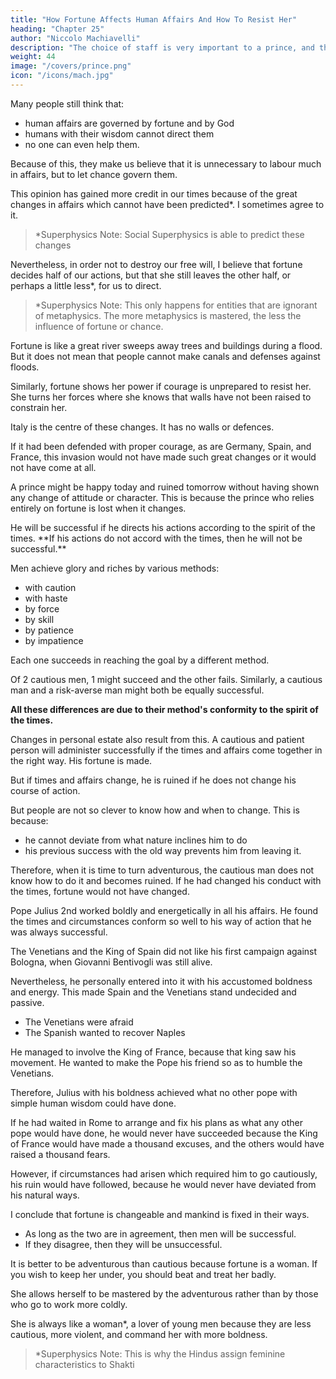 ```yaml
---
title: "How Fortune Affects Human Affairs And How To Resist Her"
heading: "Chapter 25"
author: "Niccolo Machiavelli"
description: "The choice of staff is very important to a prince, and they are good or not according to the discrimination of the prince"
weight: 44
image: "/covers/prince.png"
icon: "/icons/mach.jpg"
---
```




<!-- ## Chapter 25=  -->

Many people still think that:
- human affairs are governed by fortune and by God
- humans with their wisdom cannot direct them
- no one can even help them.

Because of this, they make us believe that it is unnecessary to labour much in affairs, but to let chance govern them. 

This opinion has gained more credit in our times because of the great changes in affairs which cannot have been predicted*. I sometimes agree to it. 


> *Superphysics Note: Social Superphysics is able to predict these changes


Nevertheless, in order not to destroy our free will, I believe that fortune decides half of our actions, but that she still leaves the other half, or perhaps a little less*, for us to direct.


> *Superphysics Note: This only happens for entities that are ignorant of metaphysics. The more metaphysics is mastered, the less the influence of fortune or chance. 


Fortune is like a great river sweeps away trees and buildings during a flood. <!-- , bearing away the soil from place to place. Everything flies before it, all yield to its violence, without being able in any way to resist it. -->  But it <!--  although its nature is like that, it --> does not mean that <!--  follow therefore that --> people cannot make <!-- , when the weather becomes fine, should not make --> canals and defenses against floods. <!-- preparations, both with canals and defences, so that in the future the rising waters are directed away, and their force is not so unrestrained and dangerous. --> 

Similarly, fortune shows her power if courage is unprepared to resist her. She turns her forces where she knows that walls have not been raised to constrain her.

Italy is the centre of these changes. It has <!--  and which has given them their strength, you will see it to be an open country without --> no walls <!-- and without any --> or defences. 

If it had been defended with proper courage, as are Germany, Spain, and France, this invasion would not have made such great changes or it would not have come at all. 

<!-- And this I consider enough to say concerning resistance to
fortune in general. -->
<!-- But confining myself more to the particular,  -->

A prince might be happy today and ruined tomorrow without having shown any change of attitude or character. This is because <!--  causes that have already been discussed at length, namely, that --> the prince who relies entirely on fortune is lost when it changes.

<!-- I also believe that --> He will be successful if he directs his actions according to the spirit of the times. **If his actions do not accord with the times, then he will not be successful.** 

Men achieve glory and riches by various methods:
- with caution
- with haste
- by force
- by skill
- by patience
- by impatience

Each one succeeds in reaching the goal by a different method.

Of 2 cautious men, 1 might succeed and the other fails. Similarly, a cautious man and a risk-averse man might both be equally successful. 

**All these differences are due to their method's conformity to the spirit of the times.**

<!-- This allows:
- 2 men working differently bring about the same effect
- 2 working similarly causing one to succe, one attains his object and the other does not. -->

Changes in personal estate also result from this. A cautious and patient person will administer successfully if the times and affairs come together in the right way. His fortune is made. 

But if times and affairs change, he is ruined if he does not change his course of action. 

But people are not so clever to know how and when to change. This is because:
- he cannot deviate from what nature inclines him to do
- his previous success with the old way prevents him from leaving it. 

Therefore, when it is time to turn adventurous, the cautious man does not know how to do it and becomes ruined. If he had changed his conduct with the times, fortune would not have changed.

Pope Julius 2nd worked boldly and energetically in all his affairs. He found the times and circumstances conform so well to his way of action that he was always successful. 

The Venetians and the King of Spain did not like his first campaign against Bologna, when Giovanni Bentivogli was still alive. <!--  , and he had the campaign still under discussion with the King of France. -->

Nevertheless, he personally entered into it with his accustomed boldness and energy. This made Spain and the Venetians stand undecided and passive.
- The Venetians were afraid
- The Spanish wanted to recover Naples

He managed to involve the King of France, because that king saw his movement. He wanted to make the Pope his friend so as to humble the Venetians.

Therefore, Julius with his boldness achieved what no other pope with simple human wisdom could have done.

If he had waited in Rome to arrange and fix his plans as what any other pope would have done, he would never have succeeded because the King of France would have made a thousand excuses, and the others would have raised a thousand fears.

<!-- I will leave his other actions alone, as they were all similar, and they all succeeded, because the shortness of his life did not let him experience the contrary.  -->

However, if circumstances had arisen which required him to go cautiously, his ruin would have followed, because he would never have deviated from his natural ways.

I conclude that fortune is changeable and mankind is fixed in their ways.
- As long as the two are in agreement, then men will be successful.
- If they disagree, then they will be unsuccessful. 

It is better to be adventurous than cautious because fortune is a woman. If you wish to keep her under, you should beat and treat her badly. 

She allows herself to be mastered by the adventurous rather than by those who go to work more coldly. 

She is always like a woman*, a lover of young men because they are less cautious, more violent, and command her with more boldness.


> *Superphysics Note: This is why the Hindus assign feminine characteristics to Shakti